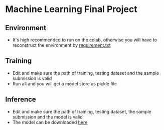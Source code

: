 # Machine Learning Final Project

## Environment 
- It's high recommended to run on the colab, otherwise you will have to reconstruct the environment by [requirement.txt](https://drive.google.com/file/d/12N9gnXQrHMQ3nIDpeOsA2MlswUnykC4m/view?usp=sharing)
## Training
- Edit and make sure the path of training, testing dataset and the sample submission is valid
- Run all and you will get a model store as pickle file

## Inference
- Edit and make sure the path of training, testing dataset, the sample submission and the model is valid
- The model can be downloaded [here](https://drive.google.com/file/d/12X4cx43WWIcDR1Vp6oNw4KNwrFyZRT4P/view?usp=sharing)
